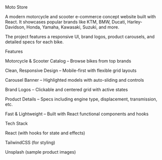 Moto Store

A modern motorcycle and scooter e-commerce concept website built with React.
It showcases popular brands like KTM, BMW, Ducati, Harley-Davidson, Honda, Yamaha, Kawasaki, Suzuki, and more.

The project features a responsive UI, brand logos, product carousels, and detailed specs for each bike.

Features

Motorcycle & Scooter Catalog – Browse bikes from top brands

Clean, Responsive Design – Mobile-first with flexible grid layouts

Carousel Banner – Highlighted models with auto-sliding and controls

Brand Logos – Clickable and centered grid with active states

Product Details – Specs including engine type, displacement, transmission, etc.

Fast & Lightweight – Built with React functional components and hooks

Tech Stack

React (with hooks for state and effects)

TailwindCSS (for styling)

Unsplash (sample product images)
